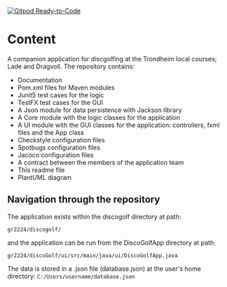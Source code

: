 [![Gitpod Ready-to-Code](https://img.shields.io/badge/Gitpod-Ready--to--Code-blue?logo=gitpod)](https://gitpod.stud.ntnu.no/#https://gitlab.stud.idi.ntnu.no/it1901/groups-2022/gr2224/gr2224)

# Content

A companion application for discgolfing at the Trondheim local courses; Lade and Dragvoll.
The repository contains:

- Documentation
- Pom.xml files for Maven modules
- Junit5 test cases for the logic
- TestFX test cases for the GUI
- A Json module for data persistence with Jackson library
- A Core module with the logic classes for the application
- A UI module with the GUI classes for the application: controllers, fxml files and the App class
- Checkstyle configuration files
- Spotbugs configuration files
- Jacoco configuration files
- A contract between the members of the application team
- This readme file
- PlantUML diagram

## Navigation through the repository

The application exists within the discogolf directory at path:

```gr2224/discogolf/```

and the application can be run from the DiscoGolfApp directory at path:

```gr2224/discoGolf/ui/src/main/java/ui/DiscoGolfApp.java```

The data is stored in a .json file (database.json) at the user's home directory:
```C:/Users/username/database.json```
